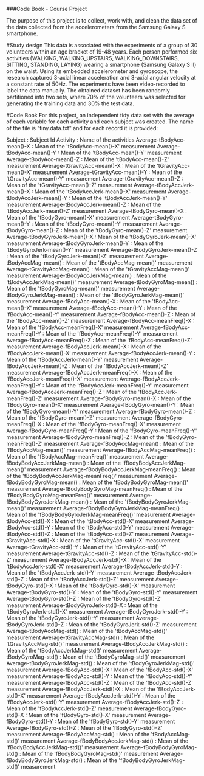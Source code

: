 ###Code Book - Course Project

The purpose of this project is to collect, work with, and clean the data set of the data collected from the
accelerometers from the Samsung Galaxy S smartphone. 

#Study design
This data is associated with the experiments of a group of 30 volunteers within an age bracket of 19-48 years. 
Each person performed six activities (WALKING, WALKING_UPSTAIRS, WALKING_DOWNSTAIRS, SITTING, STANDING, LAYING)
wearing a smartphone (Samsung Galaxy S II) on the waist. Using its embedded accelerometer and gyroscope, the 
research captured 3-axial linear acceleration and 3-axial angular velocity at a constant rate of 50Hz. 
The experiments have been video-recorded to label the data manually. The obtained dataset has been randomly 
partitioned into two sets, where 70% of the volunteers was selected for generating the training data and 
30% the test data. 

#Code Book
For this project, an independent tidy data set with the average of each variable for each activity and each subject 
was created. The name of the file is "tiny.data.txt" and for each record it is provided:

Subject : Subject Id
Activity : Name of the activities
Average-tBodyAcc-mean()-X : Mean of the 'tBodyAcc-mean()-X' measurement
Average-tBodyAcc-mean()-Y : Mean of the 'tBodyAcc-mean()-Y' measurement
Average-tBodyAcc-mean()-Z : Mean of the 'tBodyAcc-mean()-Z' measurement
Average-tGravityAcc-mean()-X : Mean of the 'tGravityAcc-mean()-X' measurement
Average-tGravityAcc-mean()-Y : Mean of the 'tGravityAcc-mean()-Y' measurement
Average-tGravityAcc-mean()-Z : Mean of the 'tGravityAcc-mean()-Z' measurement
Average-tBodyAccJerk-mean()-X : Mean of the 'tBodyAccJerk-mean()-X' measurement
Average-tBodyAccJerk-mean()-Y : Mean of the 'tBodyAccJerk-mean()-Y' measurement
Average-tBodyAccJerk-mean()-Z : Mean of the 'tBodyAccJerk-mean()-Z' measurement
Average-tBodyGyro-mean()-X : Mean of the 'tBodyGyro-mean()-X' measurement
Average-tBodyGyro-mean()-Y : Mean of the 'tBodyGyro-mean()-Y' measurement
Average-tBodyGyro-mean()-Z : Mean of the 'tBodyGyro-mean()-Z' measurement
Average-tBodyGyroJerk-mean()-X : Mean of the 'tBodyGyroJerk-mean()-X' measurement
Average-tBodyGyroJerk-mean()-Y : Mean of the 'tBodyGyroJerk-mean()-Y' measurement
Average-tBodyGyroJerk-mean()-Z : Mean of the 'tBodyGyroJerk-mean()-Z' measurement
Average-tBodyAccMag-mean() : Mean of the 'tBodyAccMag-mean()' measurement
Average-tGravityAccMag-mean() : Mean of the 'tGravityAccMag-mean()' measurement
Average-tBodyAccJerkMag-mean() : Mean of the 'tBodyAccJerkMag-mean()' measurement
Average-tBodyGyroMag-mean() : Mean of the 'tBodyGyroMag-mean()' measurement
Average-tBodyGyroJerkMag-mean() : Mean of the 'tBodyGyroJerkMag-mean()' measurement
Average-fBodyAcc-mean()-X : Mean of the 'fBodyAcc-mean()-X' measurement
Average-fBodyAcc-mean()-Y : Mean of the 'fBodyAcc-mean()-Y' measurement
Average-fBodyAcc-mean()-Z : Mean of the 'fBodyAcc-mean()-Z' measurement
Average-fBodyAcc-meanFreq()-X : Mean of the 'fBodyAcc-meanFreq()-X' measurement
Average-fBodyAcc-meanFreq()-Y : Mean of the 'fBodyAcc-meanFreq()-Y' measurement
Average-fBodyAcc-meanFreq()-Z : Mean of the 'fBodyAcc-meanFreq()-Z' measurement
Average-fBodyAccJerk-mean()-X : Mean of the 'fBodyAccJerk-mean()-X' measurement
Average-fBodyAccJerk-mean()-Y : Mean of the 'fBodyAccJerk-mean()-Y' measurement
Average-fBodyAccJerk-mean()-Z : Mean of the 'fBodyAccJerk-mean()-Z' measurement
Average-fBodyAccJerk-meanFreq()-X : Mean of the 'fBodyAccJerk-meanFreq()-X' measurement
Average-fBodyAccJerk-meanFreq()-Y : Mean of the 'fBodyAccJerk-meanFreq()-Y' measurement
Average-fBodyAccJerk-meanFreq()-Z : Mean of the 'fBodyAccJerk-meanFreq()-Z' measurement
Average-fBodyGyro-mean()-X : Mean of the 'fBodyGyro-mean()-X' measurement
Average-fBodyGyro-mean()-Y : Mean of the 'fBodyGyro-mean()-Y' measurement
Average-fBodyGyro-mean()-Z : Mean of the 'fBodyGyro-mean()-Z' measurement
Average-fBodyGyro-meanFreq()-X : Mean of the 'fBodyGyro-meanFreq()-X' measurement
Average-fBodyGyro-meanFreq()-Y : Mean of the 'fBodyGyro-meanFreq()-Y' measurement
Average-fBodyGyro-meanFreq()-Z : Mean of the 'fBodyGyro-meanFreq()-Z' measurement
Average-fBodyAccMag-mean() : Mean of the 'fBodyAccMag-mean()' measurement
Average-fBodyAccMag-meanFreq() : Mean of the 'fBodyAccMag-meanFreq()' measurement
Average-fBodyBodyAccJerkMag-mean() : Mean of the 'fBodyBodyAccJerkMag-mean()' measurement
Average-fBodyBodyAccJerkMag-meanFreq() : Mean of the 'fBodyBodyAccJerkMag-meanFreq()' measurement
Average-fBodyBodyGyroMag-mean() : Mean of the 'fBodyBodyGyroMag-mean()' measurement
Average-fBodyBodyGyroMag-meanFreq() : Mean of the 'fBodyBodyGyroMag-meanFreq()' measurement
Average-fBodyBodyGyroJerkMag-mean() : Mean of the 'fBodyBodyGyroJerkMag-mean()' measurement
Average-fBodyBodyGyroJerkMag-meanFreq() : Mean of the 'fBodyBodyGyroJerkMag-meanFreq()' measurement
Average-tBodyAcc-std()-X : Mean of the 'tBodyAcc-std()-X' measurement
Average-tBodyAcc-std()-Y : Mean of the 'tBodyAcc-std()-Y' measurement
Average-tBodyAcc-std()-Z : Mean of the 'tBodyAcc-std()-Z' measurement
Average-tGravityAcc-std()-X : Mean of the 'tGravityAcc-std()-X' measurement
Average-tGravityAcc-std()-Y : Mean of the 'tGravityAcc-std()-Y' measurement
Average-tGravityAcc-std()-Z : Mean of the 'tGravityAcc-std()-Z' measurement
Average-tBodyAccJerk-std()-X : Mean of the 'tBodyAccJerk-std()-X' measurement
Average-tBodyAccJerk-std()-Y : Mean of the 'tBodyAccJerk-std()-Y' measurement
Average-tBodyAccJerk-std()-Z : Mean of the 'tBodyAccJerk-std()-Z' measurement
Average-tBodyGyro-std()-X : Mean of the 'tBodyGyro-std()-X' measurement
Average-tBodyGyro-std()-Y : Mean of the 'tBodyGyro-std()-Y' measurement
Average-tBodyGyro-std()-Z : Mean of the 'tBodyGyro-std()-Z' measurement
Average-tBodyGyroJerk-std()-X : Mean of the 'tBodyGyroJerk-std()-X' measurement
Average-tBodyGyroJerk-std()-Y : Mean of the 'tBodyGyroJerk-std()-Y' measurement
Average-tBodyGyroJerk-std()-Z : Mean of the 'tBodyGyroJerk-std()-Z' measurement
Average-tBodyAccMag-std() : Mean of the 'tBodyAccMag-std()' measurement
Average-tGravityAccMag-std() : Mean of the 'tGravityAccMag-std()' measurement
Average-tBodyAccJerkMag-std() : Mean of the 'tBodyAccJerkMag-std()' measurement
Average-tBodyGyroMag-std() : Mean of the 'tBodyGyroMag-std()' measurement
Average-tBodyGyroJerkMag-std() : Mean of the 'tBodyGyroJerkMag-std()' measurement
Average-fBodyAcc-std()-X : Mean of the 'fBodyAcc-std()-X' measurement
Average-fBodyAcc-std()-Y : Mean of the 'fBodyAcc-std()-Y' measurement
Average-fBodyAcc-std()-Z : Mean of the 'fBodyAcc-std()-Z' measurement
Average-fBodyAccJerk-std()-X : Mean of the 'fBodyAccJerk-std()-X' measurement
Average-fBodyAccJerk-std()-Y : Mean of the 'fBodyAccJerk-std()-Y' measurement
Average-fBodyAccJerk-std()-Z : Mean of the 'fBodyAccJerk-std()-Z' measurement
Average-fBodyGyro-std()-X : Mean of the 'fBodyGyro-std()-X' measurement
Average-fBodyGyro-std()-Y : Mean of the 'fBodyGyro-std()-Y' measurement
Average-fBodyGyro-std()-Z : Mean of the 'fBodyGyro-std()-Z' measurement
Average-fBodyAccMag-std() : Mean of the 'fBodyAccMag-std()' measurement
Average-fBodyBodyAccJerkMag-std() : Mean of the 'fBodyBodyAccJerkMag-std()' measurement
Average-fBodyBodyGyroMag-std() : Mean of the 'fBodyBodyGyroMag-std()' measurement
Average-fBodyBodyGyroJerkMag-std() : Mean of the 'fBodyBodyGyroJerkMag-std()' measurement

